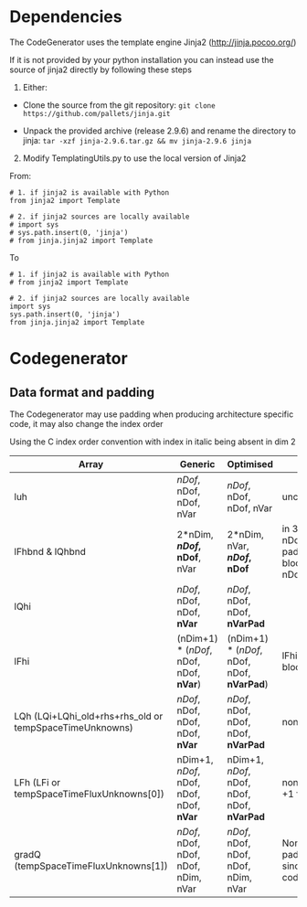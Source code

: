 Dependencies
============

The CodeGenerator uses the template engine Jinja2 (http://jinja.pocoo.org/)

If it is not provided by your python installation you can instead use the source 
of jinja2 directly by following these steps

1) Either:

* Clone the source from the git repository: ``git clone https://github.com/pallets/jinja.git``
 
* Unpack the provided archive (release 2.9.6) and rename the directory to jinja: 
		``tar -xzf jinja-2.9.6.tar.gz && mv jinja-2.9.6 jinja``
		

2) Modify TemplatingUtils.py to use the local version of Jinja2

From: 
```
# 1. if jinja2 is available with Python
from jinja2 import Template

# 2. if jinja2 sources are locally available
# import sys
# sys.path.insert(0, 'jinja')
# from jinja.jinja2 import Template
```

To 
```
# 1. if jinja2 is available with Python
# from jinja2 import Template

# 2. if jinja2 sources are locally available
import sys
sys.path.insert(0, 'jinja')
from jinja.jinja2 import Template
```

Codegenerator
=============

Data format and padding
-----------------------

The Codegenerator may use padding when producing architecture specific code, it may also change the index order

Using the C index order convention with index in italic being absent in dim 2


| Array | Generic | Optimised | Note |
| ----- | ------- | --------- | ---- | 
| luh | _nDof_, nDof, nDof, nVar | _nDof_, nDof, nDof, nVar | unchanged |
| lFhbnd & lQhbnd | 2*nDim, **_nDof_, nDof**, nVar | 2*nDim, nVar, **_nDof_, nDof** | in 3D the two nDof dim are padded as one block + nVar and nDofs swap |
| lQhi | _nDof_, nDof, nDof, **nVar** | _nDof_, nDof, nDof, **nVarPad** | |
| lFhi | (nDim+1) * (_nDof_, nDof, nDof, **nVar**) | (nDim+1) * (_nDof_, nDof, nDof, **nVarPad**) | lFhi has nDim+1 blocks |
| LQh (LQi+LQhi_old+rhs+rhs_old or tempSpaceTimeUnknowns) | _nDof_, nDof, nDof, nDof, **nVar** | _nDof_, nDof, nDof, nDof, **nVarPad** | nonlinear case |
| LFh (LFi or tempSpaceTimeFluxUnknowns[0]) | nDim+1, _nDof_, nDof, nDof, nDof, **nVar** | nDim+1, _nDof_, nDof, nDof, nDof, **nVarPad** | nonlinear case, +1 for source |
| gradQ (tempSpaceTimeFluxUnknowns[1]) | _nDof_, nDof, nDof, nDof, nDim, nVar | _nDof_, nDof, nDof, nDof, nDim, nVar | Non padded/reordered since used in user code |

